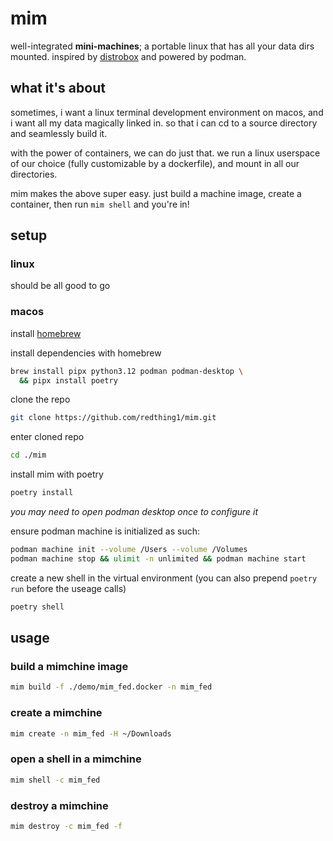 
# mim

well-integrated **mini-machines**; a portable linux that has all your data dirs mounted. inspired by [distrobox](https://github.com/89luca89/distrobox) and powered by podman.

## what it's about

sometimes, i want a linux terminal development environment on macos, and i want all my data magically linked in. so that i can cd to a source directory and seamlessly build it.

with the power of containers, we can do just that. we run a linux userspace of our choice (fully customizable by a dockerfile), and mount in all our directories.

mim makes the above super easy. just build a machine image, create a container, then run `mim shell` and you're in!

## setup

### linux

should be all good to go

### macos

install [homebrew](https://brew.sh/)

install dependencies with homebrew
```sh
brew install pipx python3.12 podman podman-desktop \
  && pipx install poetry
```

clone the repo
```sh
git clone https://github.com/redthing1/mim.git
```

enter cloned repo
```sh
cd ./mim
```

install mim with poetry
```sh
poetry install
```

_you may need to open podman desktop once to configure it_

ensure podman machine is initialized as such:
```sh
podman machine init --volume /Users --volume /Volumes
podman machine stop && ulimit -n unlimited && podman machine start
```

create a new shell in the virtual environment (you can also prepend `poetry run` before the useage calls)
```sh
poetry shell
```

## usage

### build a mimchine image

```sh
mim build -f ./demo/mim_fed.docker -n mim_fed
```

### create a mimchine

```sh
mim create -n mim_fed -H ~/Downloads
```

### open a shell in a mimchine

```sh
mim shell -c mim_fed
```

### destroy a mimchine

```sh
mim destroy -c mim_fed -f
```

